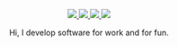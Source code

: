 <p align="center">
  <a href="https://www.linkedin.com/in/andrea-vouk-a3159922a">
    <img src="https://img.shields.io/badge/-Andrea%20Vouk-blue?style=for-the-badge&logo=Linkedin&logoColor=00AEFF&color=black">
  </a>
  <a href="https://github.com/anvouk">
    <img src="https://img.shields.io/badge/-@anvouk-white?style=for-the-badge&logo=GitHub&color=black">
  </a>
  <a href="https://gitlab.com/anvouk">
    <img src="https://img.shields.io/badge/-@anvouk-white?style=for-the-badge&logo=GitLab&color=black">
  </a>
  <a href="https://andreavouk.com">
    <img src="https://img.shields.io/badge/-andreavouk.com-white?style=for-the-badge&label=Website&color=black">
  </a>
</p>

<p align="center">
Hi, I develop software for work and for fun.
</p>
